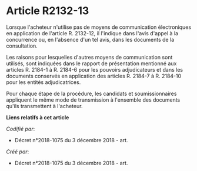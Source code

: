 # Article R2132-13

Lorsque l'acheteur n'utilise pas de moyens de communication électroniques en application de l'article R. 2132-12, il
l'indique dans l'avis d'appel à la concurrence ou, en l'absence d'un tel avis, dans les documents de la consultation.

Les raisons pour lesquelles d'autres moyens de communication sont utilisés, sont indiquées dans le rapport de présentation
mentionné aux articles R. 2184-1 à R. 2184-6 pour les pouvoirs adjudicateurs et dans les documents conservés en application
des articles R. 2184-7 à R. 2184-10 pour les entités adjudicatrices.

Pour chaque étape de la procédure, les candidats et soumissionnaires appliquent le même mode de transmission à l'ensemble des
documents qu'ils transmettent à l'acheteur.

**Liens relatifs à cet article**

_Codifié par_:

  - Décret n°2018-1075 du 3 décembre 2018 - art.

_Créé par_:

  - Décret n°2018-1075 du 3 décembre 2018 - art.
